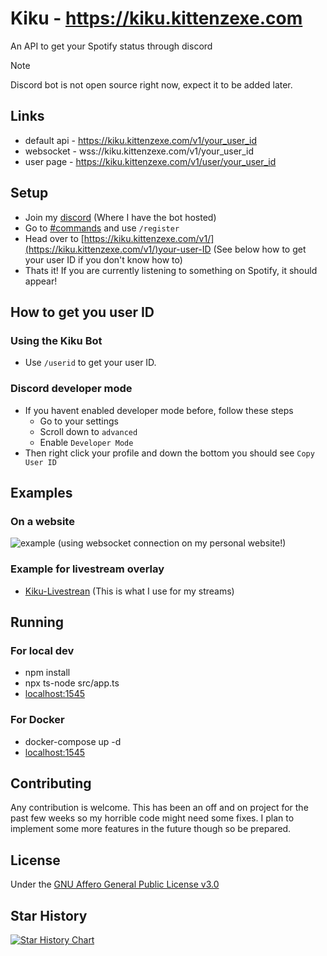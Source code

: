 # Kiku - https://kiku.kittenzexe.com

An API to get your Spotify status through discord

> [!NOTE]
> Discord bot is not open source right now, expect it to be added later.

## Links

- default api - https://kiku.kittenzexe.com/v1/your_user_id
- websocket   - wss://kiku.kittenzexe.com/v1/your_user_id
- user page   - https://kiku.kittenzexe.com/v1/user/your_user_id

## Setup

- Join my [discord](https://discord.gg/Sq6GSbZjHj) (Where I have the bot hosted)
- Go to [#commands](https://discord.com/channels/971691815617036348/1185841646215102464) and use `/register`
- Head over to [https://kiku.kittenzexe.com/v1/](https://kiku.kittenzexe.com/v1/)your-user-ID (See below how to get your user ID if you don't know how to)
- Thats it! If you are currently listening to something on Spotify, it should appear!

## How to get you user ID

### Using the Kiku Bot

- Use `/userid` to get your user ID.

### Discord developer mode

- If you havent enabled developer mode before, follow these steps
  - Go to your settings
  - Scroll down to `advanced`
  - Enable `Developer Mode`
- Then right click your profile and down the bottom you should see `Copy User ID`

## Examples

### On a website

![example](https://cdn.discordapp.com/attachments/1231582708539592766/1231929855906676776/Spotify_62pkhQ1qPT.gif?ex=66279b95&is=66264a15&hm=cd14a9356d3f49403fd3a44bdf68927856ff26eea00b0b5f031f5f2ee211001a&)
(using websocket connection on my personal website!)

### Example for livestream overlay

- [Kiku-Livestrean](https://github.com/KittenzExe/Kiku-livestream) (This is what I use for my streams)

## Running

### For local dev

- npm install
- npx ts-node src/app.ts
- [localhost:1545](http://localhost:1545/)

### For Docker

- docker-compose up -d
- [localhost:1545](http://localhost:1545/)

## Contributing

Any contribution is welcome. This has been an off and on project for the past few weeks so my horrible code might need some fixes. I plan to implement some more features in the future though so be prepared.

## License

Under the [GNU Affero General Public License v3.0](https://github.com/KittenzExe/kiku?tab=AGPL-3.0-1-ov-file)

## Star History

<a href="https://star-history.com/#KittenzExe/Kiku&Timeline">
 <picture>
   <source media="(prefers-color-scheme: dark)" srcset="https://api.star-history.com/svg?repos=KittenzExe/Kiku&type=Timeline&theme=dark" />
   <source media="(prefers-color-scheme: light)" srcset="https://api.star-history.com/svg?repos=KittenzExe/Kiku&type=Timeline" />
   <img alt="Star History Chart" src="https://api.star-history.com/svg?repos=KittenzExe/Kiku&type=Timeline" />
 </picture>
</a>
